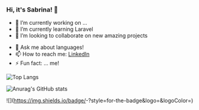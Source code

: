 ### Hi, it's Sabrina! 👋

- 🔭 I’m currently working on ...
- 🌱 I’m currently learning Laravel
- 👯 I’m looking to collaborate on new amazing projects
<!-- - 🤔 I’m looking for help with -->
- 💬 Ask me about languages!
- 📫 How to reach me: <a href="https://www.linkedin.com/in/sabrinaojeachapelet/">LinkedIn</a>
- ⚡ Fun fact: ... me!



![Top Langs](https://github-readme-stats.vercel.app/api/top-langs/?username=SabrinaOC&theme=tokyonight)


![Anurag's GitHub stats](https://github-readme-stats.vercel.app/api?username=SabrinaOC&show_icons=true&theme=radical)


![<Badge Name>](https://img.shields.io/badge/<Badge Text>-<Background Color>?style=for-the-badge&logo=<Icon Name>&logoColor=<Logo Color>)
